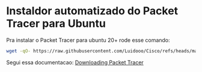 # Instaldor automatizado do Packet Tracer para Ubuntu

Pra instalar o Packet Tracer para ubuntu 20+ rode esse comando:

```bash
wget -qO- https://raw.githubusercontent.com/Luidooo/Cisco/refs/heads/main/install.sh | bash
```


Segui essa documentacao: [Downloading Packet Tracer](https://simplificandoredes.com/en/install-packet-tracer-on-linux/)

